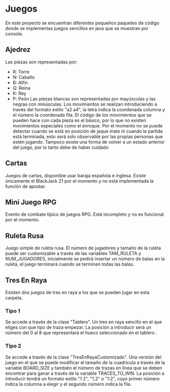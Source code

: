 # Juegos
En este proyecto se encuentran diferentes pequeños paquetes de código donde se implementas juegos sencillos en java que se muestran por consola.

## Ajedrez
Las piezas son representadas por:
- R: Torre
- N: Caballo
- B: Alfin
- Q: Reina
- K: Rey
- P: Peón
Las piezas blancas son representadas por mayúsculas y las negras con minúsculas.
Los movimientos se realizan introduciendo a través del formato estilo "a2 a4", la letra indica la coordenada columna y el número la coordenada fila.
El código de los movimientos que se pueden hace con cada pieza es el básico, por lo que no existen movimientos especiales como el enroque.
Por el momento no se puede detectar cuando se está en posición de jaque mate ni cuando la partida está terminada, esto será solo observable por las propias personas que estén jugando. Tampoco existe una forma de volver a un estado anterior del juego, por lo tanto debe de haber cuidado

## Cartas
Juegos de cartas, disponible usar baraja española e inglesa.
Existe únicamente el BlackJack 21 por el momento y no está implementada la función de apostar.

## Mini Juego RPG
Evento de combate típico de juegos RPG.
Está incompleto y no es funcional por el momento.

## Ruleta Rusa
Juego simple de ruleta rusa.
El número de jugadores y tamaño de la ruleta puede ser customizable a través de las variables TAM_RULETA y NUM_JUGADORES, inicialmente se pedirá insertar un número de balas en la ruleta, el juego terminará cuando se terminen todas las balas.

## Tres En Raya
Existen dos juegos de tres en raya a los que se pueden jugar en esta carpeta.
### Tipo 1
Se accede a través de la clase "Tablero".
Un tres en raya sencillo en el que eliges con que tipo de traza empezar.
La posición a introducir será un número del 0 al 8 que representará el hueco seleccionado en el tablero .
### Tipo 2
Se accede a través de la clase "TresEnRayaCustomizado".
Una versión del juego en el que se puede modificar el tamaño de la cuadricula a través de la variable BOARD_SIZE y también el número de trazas en línea que se deben encontrar para ganar a través de la variable TRACES_TO_WIN.
La posición a introducir tendrá un formato estilo "1 2", "1,2" o "1:2", cuyo primer número indica la columna a elegir y el segundo número indica la fila.